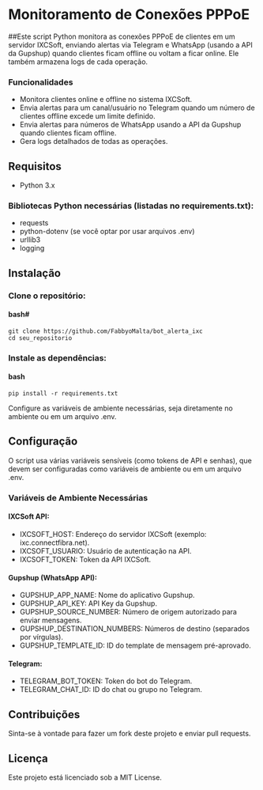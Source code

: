 # Monitoramento de Conexões PPPoE
##Este script Python monitora as conexões PPPoE de clientes em um servidor IXCSoft, enviando alertas via Telegram e WhatsApp (usando a API da Gupshup) quando clientes ficam offline ou voltam a ficar online. Ele também armazena logs de cada operação.

### Funcionalidades
- Monitora clientes online e offline no sistema IXCSoft.
- Envia alertas para um canal/usuário no Telegram quando um número de clientes offline excede um limite definido.
- Envia alertas para números de WhatsApp usando a API da Gupshup quando clientes ficam offline.
- Gera logs detalhados de todas as operações.

## Requisitos
 - Python 3.x

### Bibliotecas Python necessárias (listadas no requirements.txt):
- requests
- python-dotenv (se você optar por usar arquivos .env)
- urllib3
- logging

## Instalação
### Clone o repositório:

#### bash#
```
git clone https://github.com/FabbyoMalta/bot_alerta_ixc
cd seu_repositorio
```

### Instale as dependências:
#### bash
```
pip install -r requirements.txt
```
Configure as variáveis de ambiente necessárias, seja diretamente no ambiente ou em um arquivo .env.

## Configuração
O script usa várias variáveis sensíveis (como tokens de API e senhas), que devem ser configuradas como variáveis de ambiente ou em um arquivo .env.

### Variáveis de Ambiente Necessárias
#### IXCSoft API:
- IXCSOFT_HOST: Endereço do servidor IXCSoft (exemplo: ixc.connectfibra.net).
- IXCSOFT_USUARIO: Usuário de autenticação na API.
- IXCSOFT_TOKEN: Token da API IXCSoft.

#### Gupshup (WhatsApp API):
- GUPSHUP_APP_NAME: Nome do aplicativo Gupshup.
- GUPSHUP_API_KEY: API Key da Gupshup.
- GUPSHUP_SOURCE_NUMBER: Número de origem autorizado para enviar mensagens.
- GUPSHUP_DESTINATION_NUMBERS: Números de destino (separados por vírgulas).
- GUPSHUP_TEMPLATE_ID: ID do template de mensagem pré-aprovado.

#### Telegram:
- TELEGRAM_BOT_TOKEN: Token do bot do Telegram.
- TELEGRAM_CHAT_ID: ID do chat ou grupo no Telegram.

## Contribuições
Sinta-se à vontade para fazer um fork deste projeto e enviar pull requests.

## Licença
Este projeto está licenciado sob a MIT License.

